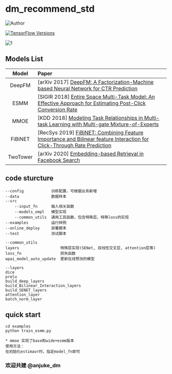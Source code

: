 # dm_recommend_std

![Author](https://img.shields.io/badge/Author-何荣炜/2021.4-blue.svg)

[![TensorFlow Versions](https://img.shields.io/badge/TensorFlow-1.4+/2.0+-blue.svg)](https://pypi.org/project/deepctr)

![1](https://img.shields.io/badge/Python-3.x-brightgreen.svg)

## Models List

|                 Model                  | Paper                                                                                                                                                           |
| :------------------------------------: | :-------------------------------------------------------------------------------------------------------------------------------------------------------------- |
|   DeepFM      | [arXiv 2017] [DeepFM: A Factorization-Machine based Neural Network for CTR Prediction](https://arxiv.org/pdf/1703.04247.pdf)                                       |
|   ESMM        | [SIGIR 2018] [Entire Space Multi-Task Model: An Effective Approach for Estimating Post-Click Conversion Rate](https://arxiv.org/abs/1804.07931)                    |
|   MMOE        | [KDD 2018] [Modeling Task Relationships in Multi-task Learning with Multi-gate Mixture-of-Experts](https://dl.acm.org/doi/10.1145/3219819.3220007)                 |
|   FiBiNET     | [RecSys 2019] [FiBiNET: Combining Feature Importance and Bilinear feature Interaction for Click-Through Rate Prediction](https://arxiv.org/pdf/1905.09433.pdf)     |
|   TwoTower    | [arXiv 2020] [Embedding-based Retrieval in Facebook Search](https://arxiv.org/abs/2006.11632)                                                                      |

## code sturcture

```
--config            训练配置，可根据业务新增 
--data              数据样本 
--src 
    --input_fn      输入相关函数 
    --models_ompl   模型实现
    --common_utils  通用工具函数，包含特殊层，特殊loss的实现
--examples          运行样例
--online_deploy     部署脚本
--test              测试脚本
```

```
--common_utils  
layers                  特殊层实现(SENet, 双线性交叉层, attention层等)
loss_fn                 损失函数
wpai_model_auto_update  更新在线预测的模型

```

```
--layers
dice
prelu
build_deep_layers
build_Bilinear_Interaction_layers
build_SENET_layers
attention_layer
batch_norm_layer
```

## quick start
```
cd examples
python train_esmm.py

* mmoe 实现了base和wide+esmm版本
使用方法：
在初始化estimaor时，指定model_fn即可
```


### 欢迎共建 @anjuke_dm